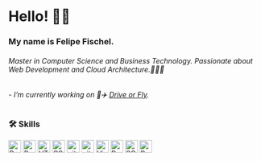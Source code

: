 # Hello! 👋🏻 
### My name is Felipe Fischel. 
###### Master in Computer Science and Business Technology. Passionate about Web Development and Cloud Architecture.👨🏻‍💻

###### - I’m currently working on 🚗✈️ [Drive or Fly](https://driveorfly.io). <br>

### 🛠  Skills <br>

<img src="https://img.shields.io/badge/Python-231572B6?style=for-the-badge&logo=python&logoColor=white" title="Python" height="25" /> <img src="https://img.shields.io/badge/Ruby_on_Rails-CC0000?style=for-the-badge&logo=ruby-on-rails&logoColor=white" title="Ruby on Rails" height="25" /> <img src="https://img.shields.io/badge/html5-%23E34F26.svg?style=for-the-badge&logo=html5&logoColor=white" alt="HTML5 logo" title="HTML5" height="25" /> <img src="https://img.shields.io/badge/css3-%231572B6.svg?style=for-the-badge&logo=css3&logoColor=white" alt="CSS3 logo" title="CSS3" height="25" /> <img src="https://img.shields.io/badge/git-%23F05033.svg?style=for-the-badge&logo=git&logoColor=white" alt="git logo" title="git" height="25" />  <img src="https://img.shields.io/badge/github-%23121011.svg?style=for-the-badge&logo=github&logoColor=white" alt="git logo" title="GitHub" height="25" /> <img src="https://img.shields.io/badge/Visual%20Studio-5C2D91.svg?style=for-the-badge&logo=visual-studio&logoColor=white" alt="Visual Studio Code logo" title="Visual Studio Code" height="25" /> <img src="https://img.shields.io/badge/Ruby-CC342D?style=for-the-badge&logo=ruby&logoColor=white" title="Ruby" height="25" /> <img src="https://img.shields.io/badge/SQLite-07405E?style=for-the-badge&logo=sqlite&logoColor=white" title="SQLite" height="25" /> <img src="https://img.shields.io/badge/bootstrap-%23563D7C.svg?style=for-the-badge&logo=bootstrap&logoColor=white" title="Bootstrap" height="25" />



<!--
**felipefischel/felipefischel** is a ✨ _special_ ✨ repository because its `README.md` (this file) appears on your GitHub profile.

Here are some ideas to get you started:

- 🔭 I’m currently working on ...
- 🌱 I’m currently learning ...
- 👯 I’m looking to collaborate on ...
- 🤔 I’m looking for help with ...
- 💬 Ask me about ...
- 📫 How to reach me: ...
- 😄 Pronouns: ...
- ⚡ Fun fact: ...

https://img.shields.io/badge/<LABEL>-<MESSAGE>-<COLOR>

-->
